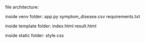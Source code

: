 file architecture:

inside venv folder:
app.py
symptom_disease.csv
requirements.txt

inside template folder:
index.html
result.html

inside static folder:
style.css

